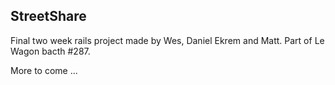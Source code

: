 StreetShare
-----------

Final two week rails project made by Wes, Daniel Ekrem and Matt. Part of Le Wagon bacth #287.

More to come ...

